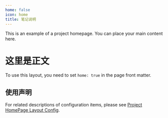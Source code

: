 ```yaml
---
home: false
icon: home
title: 笔记说明
---
```




This is an example of a project homepage. You can place your main content here.
# 这里是正文
To use this layout, you need to set `home: true` in the page front matter.
## 使用声明
For related descriptions of configuration items, please see [Project HomePage Layout Config](https://theme-hope.vuejs.press/guide/layout/home/).
